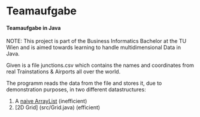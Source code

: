 # Teamaufgabe
#### Teamaufgabe in Java

NOTE: This project is part of the Business Informatics Bachelor at the TU Wien and is aimed towards learning to handle multidimensional Data in Java. 

Given is a file junctions.csv which contains the names and coordinates from real Trainstations & Airports all over the world. 

The programm reads the data from the file and stores it, due to demonstration purposes, in two different datastructures:
1. A [naive ArrayList](src/NaiveList.java) (inefficient) 
2. [2D Grid] (src/Grid.java) (efficient) 

